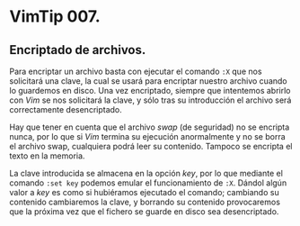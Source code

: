 # VimTip 007.

## Encriptado de archivos.

Para encriptar un archivo basta con ejecutar el comando ```:X``` que nos solicitará una clave, la cual se usará para encriptar nuestro archivo cuando lo guardemos en disco. Una vez encriptado, siempre que intentemos abrirlo con _Vim_ se nos solicitará la clave, y sólo tras su introducción el archivo será correctamente desencriptado.

Hay que tener en cuenta que el archivo _swap_ (de seguridad) no se encripta nunca, por lo que si _Vim_ termina su ejecución anormalmente y no se borra el archivo swap, cualquiera podrá leer su contenido. Tampoco se encripta el texto en la memoria.

La clave introducida se almacena en la opción _key_, por lo que mediante el comando ```:set key``` podemos emular el funcionamiento de ```:X```. Dándol algún valor a _key_ es como si hubiéramos ejecutado el comando; cambiando su contenido cambiaremos la clave, y borrando su contenido provocaremos que la próxima vez que el fichero se guarde en disco sea desencriptado.
